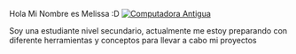 Hola
Mi Nombre es Melissa :D
[![Computadora Antigua](http://pixelartmaker-data-78746291193.nyc3.digitaloceanspaces.com/image/a3292c0b7b7c097.png "Computadora Antigua")](http://http://pixelartmaker-data-78746291193.nyc3.digitaloceanspaces.com/image/a3292c0b7b7c097.png "Computadora Antigua")

Soy una estudiante nivel secundario,  actualmente me estoy preparando con diferente herramientas y conceptos para  llevar a cabo mi proyectos
